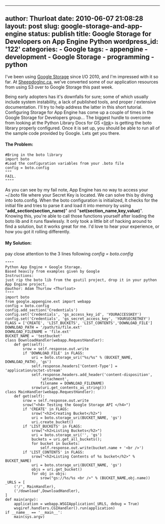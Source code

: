 --------------------------------------------------------------------------------
author: Thurloat
date: 2010-06-07 21:08:28
layout: post
slug: google-storage-and-app-engine
status: publish
title: Google Storage for Developers on App Engine Python
wordpress_id: '122'
categories:
    - Google
tags:
    - appengine
    - development
    - Google Storage
    - programming
    - python
--------------------------------------------------------------------------------

I've been using [Google
Storage](http://code.google.com/apis/storage/) since I/O 2010, and I'm
impressed with it so far. At [SheepdogInc.ca](http://sheepdoginc.ca),
we've converted some of our application resources from using S3 over to
Google Storage this past week. 

Being early adopters has it's downfalls for sure; some of which usually
 include system instability, a lack of published tools, and proper / 
extensive documentation. I'll try to help address the latter in this 
short tutorial. Configuring Storage for App Engine has come up a couple of 
times in the Google Storage for Developers group... The biggest hurdle to 
overcome from looking at the Python Library Docs for GS
<[link](http://code.google.com/apis/storage/docs/gspythonlibrary.html)\>
is getting the boto library properly configured. Once it is set up, you
should be able to run all of the sample code provided by Google. Lets
get you there.

#### The Problem:

    #Bring in the boto library
    import boto
    #Load the configuration variables from your .boto file
    config = boto.config
    """
    FAIL.
    """"

As you can see by my fail note, App Engine has no way to access your
\~/.boto file where your Secret Key is located. We can solve this by
diving into boto.config. When the boto configuration is initialized, It
checks for the initial file and tries to parse it and load it into
memory by using "**add\_section(section\_name)**" and
"**set(section\_name,key,value)**". Knowing this, you're able to call
those functions yourself after loading the boto lib and it runs
flawlessly. It only took a little bit of hacking around to find a
solution, but it works great for me. I'd love to hear your experience,
or how you got it rolling differently.

#### My Solution:

pay close attention to the 3 lines following *config = boto.config*

    """"
    Python App Engine + Google Storage.
    Based heavily from examples given by Google
    Instructions:
    just rip the boto lib from the gsutil project, drop it in your python 
    App Engine project. 
    @author: Adam Thurlow <Thurloat>
    """"
    import boto
    from google.appengine.ext import webapp
    config = boto.config
    config.add_section('Credentials')
    config.set('Credentials', 'gs_access_key_id', 'YOURACCESSKEY')
    config.set('Credentials', 'gs_secret_access_key', 'YOURSECRETKEY')
    FLAGS = ['CREATE', 'LIST_BUCKETS', 'LIST_CONTENTS','DOWNLOAD_FILE']
    DOWNLOAD_PATH = '/path/to/file.ext'
    DOWNLOAD_FILENAME = 'file.ext'
    BUCKET_NAME = 'testbucket'
    class DownloadHandler(webapp.RequestHandler):
        def get(self):
            srow = self.response.out.write
            if 'DOWNLOAD_FILE' in FLAGS:
                uri = boto.storage_uri("%s/%s" % (BUCKET_NAME, DOWNLOAD_PATH), 'gs')
                self.response.headers['Content-Type'] = 'application/octet-stream'
                self.response.headers.add_header('content-disposition', 
                    'attachment', 
                    filename = DOWNLOAD_FILENAME)
                srow(uri.get_contents_as_string())
    class MainHandler(webapp.RequestHandler):
        def get(self):
            srow = self.response.out.write
            srow("<h4> Testing the Google Storage API </h4>")
            if 'CREATE' in FLAGS:
                srow("<h2>Creating Bucket</h2>")
                uri = boto.storage_uri(BUCKET_NAME, 'gs')
                uri.create_bucket()
            if 'LIST_BUCKETS' in FLAGS:
                srow("<h2>Listing Buckets</h2>")
                uri = boto.storage_uri('', 'gs')
                buckets = uri.get_all_buckets();
                for bucket in buckets:
                    self.response.out.write(bucket.name + '<br />')
            if 'LIST_CONTENTS' in FLAGS:
                srow("<h2>Listing Contents of %s bucket</h2>" % BUCKET_NAME)
                uri = boto.storage_uri(BUCKET_NAME, 'gs')
                objs = uri.get_bucket()
                for obj in objs:
                    srow("gs://%s/%s <br />" % (BUCKET_NAME,obj.name))
    _URLS = [
        ('/', MainHandler),
        ('/download',DownloadHandler),
    ]
    def main(argv):
        application = webapp.WSGIApplication(_URLS, debug = True)
        wsgiref.handlers.CGIHandler().run(application)
    if __name__ == '__main__':
        main(sys.argv)

